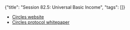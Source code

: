 {"title": "Session 82.5: Universal Basic Income", "tags": []}

* [Circles website](https://joincircles.net/)
* [Circles protocol whitepaper](https://github.com/CirclesUBI/whitepaper)

